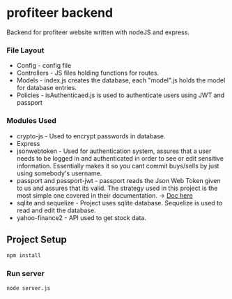 # profiteer backend

Backend for profiteer website written with nodeJS and express.

### File Layout

- Config - config file
- Controllers - JS files holding functions for routes.
- Models - index.js creates the database, each "model".js holds the model for database entries.
- Policies - isAuthenticaed.js is used to authenticate users using JWT and passport

### Modules Used

- crypto-js - Used to encrypt passwords in database.
- Express
- jsonwebtoken - Used for authentication system, assures that a user needs to be logged in and authenticated in order to see or edit sensitive information. Essentially makes it so you cant commit buys/sells by just using somebody's username.
- passport and passport-jwt - passport reads the Json Web Token given to us and assures that its valid. The strategy used in this project is the most simple one covered in their documentation. -> [Doc here](http://www.passportjs.org/packages/passport-jwt/)
- sqlite and sequelize - Project uses sqlite database. Sequelize is used to read and edit the database.
- yahoo-finance2 - API used to get stock data.

## Project Setup

```sh
npm install
```

### Run server

```sh
node server.js
```
